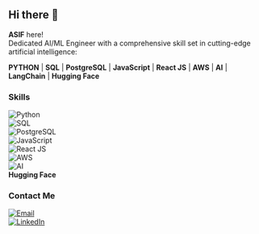 ## Hi there 👋  
**ASIF** here!  
Dedicated AI/ML Engineer with a comprehensive skill set in cutting-edge artificial intelligence:

**PYTHON** | **SQL** | **PostgreSQL** | **JavaScript** | **React JS** | **AWS** | **AI** | **LangChain** | **Hugging Face**

### Skills

![Python](https://img.icons8.com/color/48/000000/python.png)  
![SQL](https://img.icons8.com/color/48/000000/sql.png)  
![PostgreSQL](https://img.icons8.com/color/48/000000/postgreesql.png)  
![JavaScript](https://img.icons8.com/color/48/000000/javascript.png)  
![React JS](https://img.icons8.com/color/48/000000/react-native.png)  
![AWS](https://img.icons8.com/color/48/000000/amazon-web-services.png)  
![AI](https://img.icons8.com/color/48/000000/artificial-intelligence.png)  
**Hugging Face**

### Contact Me

[![Email](https://img.icons8.com/color/48/000000/gmail.png)](mailto:asifnawaz679@gmail.com)  
[![LinkedIn](https://img.icons8.com/color/48/000000/linkedin.png)](https://www.linkedin.com/in/asif-nawaz-1093961b1/)
